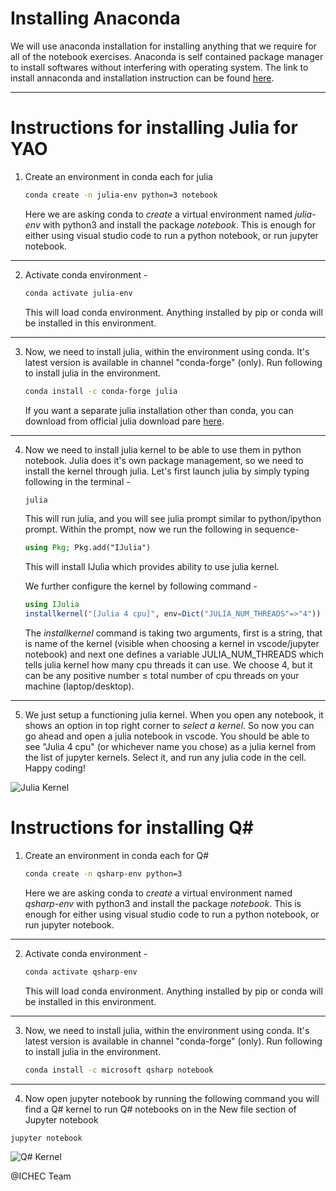 # Installing Anaconda

We will use anaconda installation for installing anything that we require for all of the notebook exercises.
Anaconda is self contained package manager to install softwares without interfering with operating system.
The link to install annaconda and installation instruction can be found [here](https://www.anaconda.com/products/distribution#Downloads).

---

# Instructions for installing Julia for YAO
1. Create an environment in conda each for julia
    ```bash
    conda create -n julia-env python=3 notebook
    ```
    Here we are asking conda to *create* a virtual environment named *julia-env* with python3 and install the package *notebook*. This is enough for either using visual studio code to run a python notebook, or run jupyter notebook.
---
2. Activate conda environment -
    ```bash
    conda activate julia-env
    ```
    This will load conda environment. Anything installed by pip or conda will be installed in this environment.
---
3. Now, we need to install julia, within the environment using conda. It's latest version is available in channel "conda-forge" (only). Run following to install julia in the environment.

    ```bash
    conda install -c conda-forge julia
    ```

    If you want a separate julia installation other than conda, you can download from official julia download pare [here](https://julialang.org/downloads/).

---
4. Now we need to install julia kernel to be able to use them in python notebook. Julia does it's own package management, so we need to install the kernel through julia. Let's first launch julia by simply typing following in the terminal -
    ```bash
    julia
    ```
    This will run julia, and you will see julia prompt similar to python/ipython prompt. Within the prompt, now we run the following in sequence-
    ```julia
    using Pkg; Pkg.add("IJulia")
    ```
    This will install IJulia which provides ability to use julia kernel.
    
    We further configure the kernel by following command -
    ```julia
    using IJulia
    installkernel("[Julia 4 cpu]", env=Dict("JULIA_NUM_THREADS"=>"4"))
    ```
    The *installkernel* command is taking two arguments, first is a string, that is name of the kernel (visible when choosing a kernel in vscode/jupyter notebook) and next one defines a variable JULIA_NUM_THREADS which tells julia kernel how many cpu threads it can use. We choose 4, but it can be any positive number ≤ total number of cpu threads on your machine (laptop/desktop).
---
5. We just setup a functioning julia kernel. When you open any notebook, it shows an option in top right corner to *select a kernel*. So now you can go ahead and open a julia notebook in vscode. You should be able to see "Julia 4 cpu" (or whichever name you chose) as a julia kernel from the list of jupyter kernels. Select it, and run any julia code in the cell. Happy coding!

![Julia Kernel](https://github.com/Karthik-Krishnakumar/QPCC/blob/24e9a4c8469e62cce6cac6880fe8e8df451e66d9/instructions/Screenshot%202023-04-13%20at%2016.00.08.png)

# Instructions for installing Q#
1. Create an environment in conda each for Q#
    ```bash
    conda create -n qsharp-env python=3 
    ```
    Here we are asking conda to *create* a virtual environment named *qsharp-env* with python3 and install the package *notebook*. This is enough for either using visual studio code to run a python notebook, or run jupyter notebook.
---
2. Activate conda environment -
    ```bash
    conda activate qsharp-env
    ```
    This will load conda environment. Anything installed by pip or conda will be installed in this environment.
---
3. Now, we need to install julia, within the environment using conda. It's latest version is available in channel "conda-forge" (only). Run following to install julia in the environment.

    ```bash
    conda install -c microsoft qsharp notebook
    ```
---
4. Now open jupyter notebook by running the following command you will find a Q# kernel to run Q# notebooks on in the New file section of Jupyter notebook

```bash
jupyter notebook
```

![Q# Kernel](https://github.com/Karthik-Krishnakumar/QPCC/blob/4b4d1564f246fdf2bb2d23cf437e8c6bbd79dab1/instructions/Screenshot%202023-04-13%20at%2016.13.17.png)


@ICHEC Team
